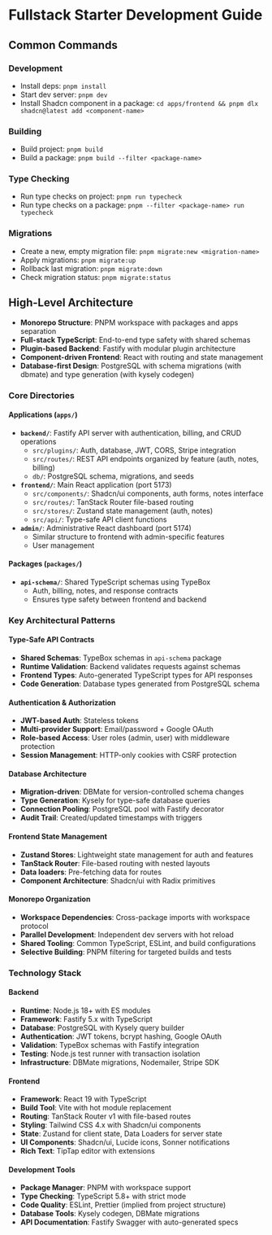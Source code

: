 # Fullstack Starter Development Guide

## Common Commands

### Development
- Install deps: `pnpm install`
- Start dev server: `pnpm dev`
- Install Shadcn component in a package: `cd apps/frontend && pnpm dlx shadcn@latest add <component-name>`

### Building
- Build project: `pnpm build`
- Build a package: `pnpm build --filter <package-name>`

### Type Checking
- Run type checks on project: `pnpm run typecheck`
- Run type checks on a package: `pnpm --filter <package-name> run typecheck`

### Migrations
- Create a new, empty migration file: `pnpm migrate:new <migration-name>`
- Apply migrations: `pnpm migrate:up`
- Rollback last migration: `pnpm migrate:down`
- Check migration status: `pnpm migrate:status`

## High-Level Architecture

- **Monorepo Structure**: PNPM workspace with packages and apps separation
- **Full-stack TypeScript**: End-to-end type safety with shared schemas
- **Plugin-based Backend**: Fastify with modular plugin architecture
- **Component-driven Frontend**: React with routing and state management
- **Database-first Design**: PostgreSQL with schema migrations (with dbmate) and type generation (with kysely codegen)

### Core Directories

#### Applications (`apps/`)
- **`backend/`**: Fastify API server with authentication, billing, and CRUD operations
  - `src/plugins/`: Auth, database, JWT, CORS, Stripe integration
  - `src/routes/`: REST API endpoints organized by feature (auth, notes, billing)
  - `db/`: PostgreSQL schema, migrations, and seeds
- **`frontend/`**: Main React application (port 5173)
  - `src/components/`: Shadcn/ui components, auth forms, notes interface
  - `src/routes/`: TanStack Router file-based routing
  - `src/stores/`: Zustand state management (auth, notes)
  - `src/api/`: Type-safe API client functions
- **`admin/`**: Administrative React dashboard (port 5174)
  - Similar structure to frontend with admin-specific features
  - User management

#### Packages (`packages/`)
- **`api-schema/`**: Shared TypeScript schemas using TypeBox
  - Auth, billing, notes, and response contracts
  - Ensures type safety between frontend and backend

### Key Architectural Patterns

#### Type-Safe API Contracts
- **Shared Schemas**: TypeBox schemas in `api-schema` package
- **Runtime Validation**: Backend validates requests against schemas
- **Frontend Types**: Auto-generated TypeScript types for API responses
- **Code Generation**: Database types generated from PostgreSQL schema

#### Authentication & Authorization
- **JWT-based Auth**: Stateless tokens
- **Multi-provider Support**: Email/password + Google OAuth
- **Role-based Access**: User roles (admin, user) with middleware protection
- **Session Management**: HTTP-only cookies with CSRF protection

#### Database Architecture
- **Migration-driven**: DBMate for version-controlled schema changes
- **Type Generation**: Kysely for type-safe database queries
- **Connection Pooling**: PostgreSQL pool with Fastify decorator
- **Audit Trail**: Created/updated timestamps with triggers

#### Frontend State Management
- **Zustand Stores**: Lightweight state management for auth and features
- **TanStack Router**: File-based routing with nested layouts
- **Data loaders**: Pre-fetching data for routes
- **Component Architecture**: Shadcn/ui with Radix primitives

#### Monorepo Organization
- **Workspace Dependencies**: Cross-package imports with workspace protocol
- **Parallel Development**: Independent dev servers with hot reload
- **Shared Tooling**: Common TypeScript, ESLint, and build configurations
- **Selective Building**: PNPM filtering for targeted builds and tests

### Technology Stack

#### Backend
- **Runtime**: Node.js 18+ with ES modules
- **Framework**: Fastify 5.x with TypeScript
- **Database**: PostgreSQL with Kysely query builder
- **Authentication**: JWT tokens, bcrypt hashing, Google OAuth
- **Validation**: TypeBox schemas with Fastify integration
- **Testing**: Node.js test runner with transaction isolation
- **Infrastructure**: DBMate migrations, Nodemailer, Stripe SDK

#### Frontend
- **Framework**: React 19 with TypeScript
- **Build Tool**: Vite with hot module replacement
- **Routing**: TanStack Router v1 with file-based routes
- **Styling**: Tailwind CSS 4.x with Shadcn/ui components
- **State**: Zustand for client state, Data Loaders for server state
- **UI Components**: Shadcn/ui, Lucide icons, Sonner notifications
- **Rich Text**: TipTap editor with extensions

#### Development Tools
- **Package Manager**: PNPM with workspace support
- **Type Checking**: TypeScript 5.8+ with strict mode
- **Code Quality**: ESLint, Prettier (implied from project structure)
- **Database Tools**: Kysely codegen, DBMate migrations
- **API Documentation**: Fastify Swagger with auto-generated specs


